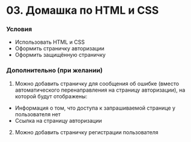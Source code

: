 # 03. Домашка по HTML и CSS

### Условия

- Использовать HTML и CSS
- Оформить страничку авторизации
- Оформить защищённую страничку

### Дополнительно (при желании)

1. Можно добавить страничку для сообщения об ошибке (вместо автоматического перенаправления на страницу авторизации), на которой будут отображены:

  - Информация о том, что доступа к запрашиваемой странице у пользователя нет
  - Ссылка на страницу авторизации

2. Можно добавить страничку регистрации пользователя
